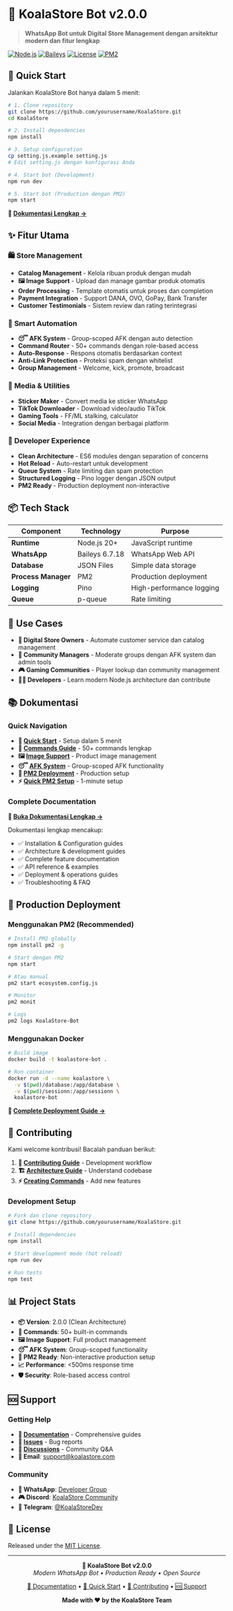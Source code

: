 # 🐨 KoalaStore Bot v2.0.0

> **WhatsApp Bot untuk Digital Store Management dengan arsitektur modern dan fitur lengkap**

[![Node.js](https://img.shields.io/badge/Node.js-20.0.0+-green.svg)](https://nodejs.org/)
[![Baileys](https://img.shields.io/badge/Baileys-6.7.18-blue.svg)](https://github.com/WhiskeySockets/Baileys)
[![License](https://img.shields.io/badge/License-MIT-yellow.svg)](LICENSE)
[![PM2](https://img.shields.io/badge/PM2-Ready-brightgreen.svg)](https://pm2.keymetrics.io/)

## 🚀 Quick Start

Jalankan KoalaStore Bot hanya dalam 5 menit:

```bash
# 1. Clone repository
git clone https://github.com/yourusername/KoalaStore.git
cd KoalaStore

# 2. Install dependencies
npm install

# 3. Setup configuration
cp setting.js.example setting.js
# Edit setting.js dengan konfigurasi Anda

# 4. Start bot (Development)
npm run dev

# 5. Start bot (Production dengan PM2)
npm start
```

**📖 [Dokumentasi Lengkap →](.docs/README.md)**

## ✨ Fitur Utama

### 🛍️ **Store Management**
- **Catalog Management** - Kelola ribuan produk dengan mudah
- **🖼️ Image Support** - Upload dan manage gambar produk otomatis
- **Order Processing** - Template otomatis untuk proses dan completion
- **Payment Integration** - Support DANA, OVO, GoPay, Bank Transfer
- **Customer Testimonials** - Sistem review dan rating terintegrasi

### 🤖 **Smart Automation**
- **😴 AFK System** - Group-scoped AFK dengan auto detection
- **Command Router** - 50+ commands dengan role-based access
- **Auto-Response** - Respons otomatis berdasarkan context
- **Anti-Link Protection** - Proteksi spam dengan whitelist
- **Group Management** - Welcome, kick, promote, broadcast

### 🎨 **Media & Utilities**
- **Sticker Maker** - Convert media ke sticker WhatsApp
- **TikTok Downloader** - Download video/audio TikTok
- **Gaming Tools** - FF/ML stalking, calculator
- **Social Media** - Integration dengan berbagai platform

### 🔧 **Developer Experience**
- **Clean Architecture** - ES6 modules dengan separation of concerns
- **Hot Reload** - Auto-restart untuk development
- **Queue System** - Rate limiting dan spam protection
- **Structured Logging** - Pino logger dengan JSON output
- **PM2 Ready** - Production deployment non-interactive

## 📦 Tech Stack

| Component | Technology | Purpose |
|-----------|------------|---------|
| **Runtime** | Node.js 20+ | JavaScript runtime |
| **WhatsApp** | Baileys 6.7.18 | WhatsApp Web API |
| **Database** | JSON Files | Simple data storage |
| **Process Manager** | PM2 | Production deployment |
| **Logging** | Pino | High-performance logging |
| **Queue** | p-queue | Rate limiting |

## 🎯 Use Cases

- **💼 Digital Store Owners** - Automate customer service dan catalog management
- **👥 Community Managers** - Moderate groups dengan AFK system dan admin tools
- **🎮 Gaming Communities** - Player lookup dan community management
- **👨‍💻 Developers** - Learn modern Node.js architecture dan contribute

## 📚 Dokumentasi

### Quick Navigation
- **🚀 [Quick Start](.docs/01-quick-start.md)** - Setup dalam 5 menit
- **📖 [Commands Guide](.docs/07-commands.md)** - 50+ commands lengkap
- **🖼️ [Image Support](.docs/08-image-support.md)** - Product image management
- **😴 [AFK System](.docs/09-afk-system.md)** - Group-scoped AFK functionality
- **🚀 [PM2 Deployment](.docs/15-pm2-deployment.md)** - Production setup
- **⚡ [Quick PM2 Setup](.docs/17-quick-pm2-setup.md)** - 1-minute setup

### Complete Documentation
**📖 [Buka Dokumentasi Lengkap →](.docs/README.md)**

Dokumentasi lengkap mencakup:
- ✅ Installation & Configuration guides
- ✅ Architecture & development guides  
- ✅ Complete feature documentation
- ✅ API reference & examples
- ✅ Deployment & operations guides
- ✅ Troubleshooting & FAQ

## 🔧 Production Deployment

### Menggunakan PM2 (Recommended)
```bash
# Install PM2 globally
npm install pm2 -g

# Start dengan PM2
npm start

# Atau manual
pm2 start ecosystem.config.js

# Monitor
pm2 monit

# Logs
pm2 logs KoalaStore-Bot
```

### Menggunakan Docker
```bash
# Build image
docker build -t koalastore-bot .

# Run container
docker run -d --name koalastore \
  -v $(pwd)/database:/app/database \
  -v $(pwd)/sessionn:/app/sessionn \
  koalastore-bot
```

**📖 [Complete Deployment Guide →](.docs/15-pm2-deployment.md)**

## 🤝 Contributing

Kami welcome kontribusi! Bacalah panduan berikut:

1. **📖 [Contributing Guide](.docs/12-contributing.md)** - Development workflow
2. **🏗️ [Architecture Guide](.docs/05-architecture.md)** - Understand codebase
3. **⚡ [Creating Commands](.docs/13-creating-commands.md)** - Add new features

### Development Setup
```bash
# Fork dan clone repository
git clone https://github.com/yourusername/KoalaStore.git

# Install dependencies
npm install

# Start development mode (hot reload)
npm run dev

# Run tests
npm test
```

## 📊 Project Stats

- **📦 Version**: 2.0.0 (Clean Architecture)
- **🎯 Commands**: 50+ built-in commands
- **🖼️ Image Support**: Full product management
- **😴 AFK System**: Group-scoped functionality  
- **🚀 PM2 Ready**: Non-interactive production setup
- **📈 Performance**: <500ms response time
- **🛡️ Security**: Role-based access control

## 🆘 Support

### Getting Help
- **📖 [Documentation](.docs/README.md)** - Comprehensive guides
- **🐛 [Issues](https://github.com/yourusername/KoalaStore/issues)** - Bug reports
- **💬 [Discussions](https://github.com/yourusername/KoalaStore/discussions)** - Community Q&A
- **📧 Email**: support@koalastore.com

### Community
- **💬 WhatsApp**: [Developer Group](https://chat.whatsapp.com/invite)
- **🎮 Discord**: [KoalaStore Community](https://discord.gg/koalastore)
- **📱 Telegram**: [@KoalaStoreDev](https://t.me/KoalaStoreDev)

## 📄 License

Released under the [MIT License](LICENSE).

---

<div align="center">

**🐨 KoalaStore Bot v2.0.0**  
*Modern WhatsApp Bot • Production Ready • Open Source*

[📖 Documentation](.docs/README.md) • [🚀 Quick Start](.docs/01-quick-start.md) • [🤝 Contributing](.docs/12-contributing.md) • [🆘 Support](#-support)

**Made with ❤️ by the KoalaStore Team**

</div> 